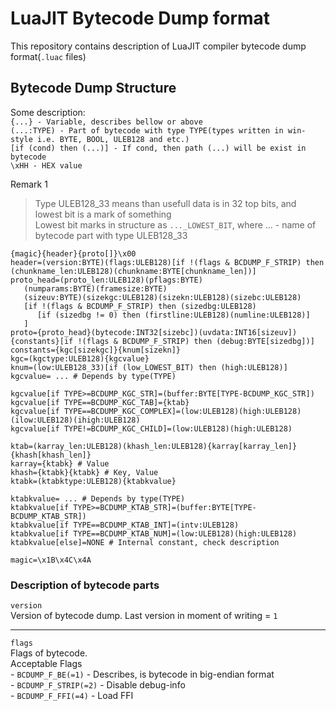 # LuaJIT Bytecode Dump format
This repository contains description of LuaJIT compiler bytecode dump format(`.luac` files)

## Bytecode Dump Structure  
Some description:  
`{...} - Variable, describes bellow or above`  
`(...:TYPE) - Part of bytecode with type TYPE(types written in win-style i.e. BYTE, BOOL, ULEB128 and etc.)`  
`[if (cond) then (...)] - If cond, then path (...) will be exist in bytecode`  
`\xHH - HEX value`  

Remark 1
> Type ULEB128_33 means than usefull data is in 32 top bits, and lowest bit is a mark of something  
> Lowest bit marks in structure as `..._LOWEST_BIT`, where ... - name of bytecode part with type ULEB128_33

```
{magic}{header}{proto[]}\x00
header=(version:BYTE)(flags:ULEB128)[if !(flags & BCDUMP_F_STRIP) then (chunkname_len:ULEB128)(chunkname:BYTE[chunkname_len])]
proto_head=(proto_len:ULEB128)(pflags:BYTE)
   (numparams:BYTE)(framesize:BYTE)
   (sizeuv:BYTE)(sizekgc:ULEB128)(sizekn:ULEB128)(sizebc:ULEB128)
   [if !(flags & BCDUMP_F_STRIP) then (sizedbg:ULEB128)
      [if (sizedbg != 0) then (firstline:ULEB128)(numline:ULEB128)]
   ]
proto={proto_head}(bytecode:INT32[sizebc])(uvdata:INT16[sizeuv]){constants}[if !(flags & BCDUMP_F_STRIP) then (debug:BYTE[sizedbg])]
constants={kgc[sizekgc]}{knum[sizekn]}
kgc=(kgctype:ULEB128){kgcvalue}
knum=(low:ULEB128_33)[if (low_LOWEST_BIT) then (high:ULEB128)]
kgcvalue= ... # Depends by type(TYPE)

kgcvalue[if TYPE>=BCDUMP_KGC_STR]=(buffer:BYTE[TYPE-BCDUMP_KGC_STR])
kgcvalue[if TYPE==BCDUMP_KGC_TAB]={ktab}
kgcvalue[if TYPE==BCDUMP_KGC_COMPLEX]=(low:ULEB128)(high:ULEB128)(ilow:ULEB128)(ihigh:ULEB128)
kgcvalue[if TYPE!=BCDUMP_KGC_CHILD]=(low:ULEB128)(high:ULEB128)

ktab=(karray_len:ULEB128)(khash_len:ULEB128){karray[karray_len]}{khash[khash_len]}
karray={ktabk} # Value
khash={ktabk}{ktabk} # Key, Value
ktabk=(ktabktype:ULEB128){ktabkvalue}

ktabkvalue= ... # Depends by type(TYPE)
ktabkvalue[if TYPE>=BCDUMP_KTAB_STR]=(buffer:BYTE[TYPE-BCDUMP_KTAB_STR])
ktabkvalue[if TYPE==BCDUMP_KTAB_INT]=(intv:ULEB128)
ktabkvalue[if TYPE==BCDUMP_KTAB_NUM]=(low:ULEB128)(high:ULEB128)
ktabkvalue[else]=NONE # Internal constant, check description

magic=\x1B\x4C\x4A
```

### Description of bytecode parts

`version`  
Version of bytecode dump. Last version in moment of writing = `1`  

-----------------------------------------------------------------

`flags`  
Flags of bytecode.  
Acceptable Flags  
	- `BCDUMP_F_BE(=1)` - Describes, is bytecode in big-endian format  
	- `BCDUMP_F_STRIP(=2)` - Disable debug-info  
	- `BCDUMP_F_FFI(=4)` - Load FFI